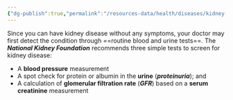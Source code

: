 ```yaml
---
{"dg-publish":true,"permalink":"/resources-data/health/diseases/kidney-disease/detecting-kidney-disease/"}
---
```


Since you can have kidney disease without any symptoms, your doctor may first detect the condition through ==routine blood and urine tests==. The ***National Kidney Foundation*** recommends three simple tests to screen for kidney disease:
* A **blood pressure** measurement
* A spot check for protein or albumin in the **urine** (***proteinuria***); and
* A calculation of **glomerular filtration rate** (***GFR***) based on a **serum creatinine** measurement
